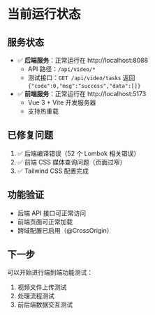 # 当前运行状态

## 服务状态

- ✅ **后端服务**：正常运行在 http://localhost:8088
  - API 路径：`/api/video/*`
  - 测试接口：`GET /api/video/tasks` 返回 `{"code":0,"msg":"success","data":[]}`
- ✅ **前端服务**：正常运行在 http://localhost:5173
  - Vue 3 + Vite 开发服务器
  - 支持热重载

## 已修复问题

1. ✅ 后端编译错误（52 个 Lombok 相关错误）
2. ✅ 前端 CSS 媒体查询问题（页面过窄）
3. ✅ Tailwind CSS 配置完成

## 功能验证

- 后端 API 接口可正常访问
- 前端页面可正常加载
- 跨域配置已启用（@CrossOrigin）

## 下一步

可以开始进行端到端功能测试：

1. 视频文件上传测试
2. 处理流程测试
3. 前后端数据交互测试
